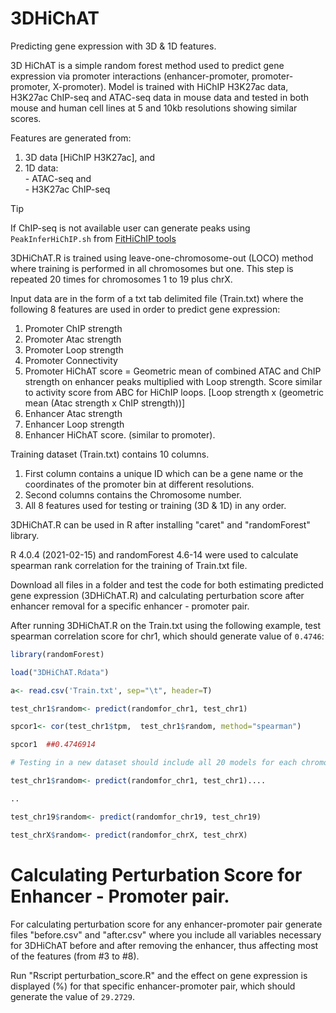 # 3DHiChAT
Predicting gene expression with 3D & 1D features. 

3D HiChAT is a simple random forest method used to predict gene expression via promoter interactions (enhancer-promoter, promoter-promoter, X-promoter). Model is trained with HiChIP H3K27ac data, H3K27ac ChIP-seq and ATAC-seq data in mouse data and tested in both mouse and human cell lines at 5 and 10kb resolutions showing similar scores. 

Features are generated from:  

  1. 3D data [HiChIP H3K27ac], and  
  2. 1D data:  
    - ATAC-seq and  
    - H3K27ac ChIP-seq

> [!TIP]
> If ChIP-seq is not available user can generate peaks using `PeakInferHiChIP.sh` from [FitHiChIP tools](https://ay-lab.github.io/FitHiChIP/html/usage/Utilities.html#inferring-peaks-from-hichip-data-for-use-in-the-hichip-pipeline)

3DHiChAT.R is trained using leave-one-chromosome-out (LOCO) method where training is performed in all chromosomes but one. This step is repeated 20 times for chromosomes 1 to 19 plus chrX. 

Input data are in the form of a txt tab delimited file (Train.txt) where the following 8 features are used in order to predict gene expression:
1. Promoter ChIP strength
2. Promoter Atac strength
3. Promoter Loop strength
4. Promoter Connectivity
5. Promoter HiChAT score = Geometric mean of combined ATAC and ChIP strength on enhancer peaks multiplied with Loop strength. Score similar to activity score from ABC for HiChIP loops. [Loop strength x (geometric mean (Atac strength x ChIP strength))]
6. Enhancer Atac strength
7. Enhancer Loop strength
8. Enhancer HiChAT score. (similar to promoter).

Training dataset (Train.txt) contains 10 columns.
1. First column contains a unique ID which can be a gene name or the coordinates of the promoter bin at different resolutions.
2. Second columns contains the Chromosome number.
3. All 8 features used for testing or training (3D & 1D) in any order.

3DHiChAT.R can be used in R after installing "caret" and "randomForest" library. 

R 4.0.4 (2021-02-15) and randomForest 4.6-14 were used to calculate spearman rank correlation for the training of Train.txt file.

Download all files in a folder and test the code for both estimating predicted gene expression (3DHiChAT.R) and calculating perturbation score after enhancer removal for a specific enhancer - promoter pair. 

After running 3DHiChAT.R on the Train.txt using the following example, test spearman correlation score for chr1, which should generate value of `0.4746`: 

```R
library(randomForest)

load("3DHiChAT.Rdata")

a<- read.csv('Train.txt', sep="\t", header=T)

test_chr1$random<- predict(randomfor_chr1, test_chr1)

spcor1<- cor(test_chr1$tpm,  test_chr1$random, method="spearman")

spcor1  ##0.4746914

# Testing in a new dataset should include all 20 models for each chromosome and all values should be averaged.

test_chr1$random<- predict(randomfor_chr1, test_chr1)....

..

test_chr19$random<- predict(randomfor_chr19, test_chr19)

test_chrX$random<- predict(randomfor_chrX, test_chrX)

```

# Calculating Perturbation Score for Enhancer - Promoter pair.

For calculating perturbation score for any enhancer-promoter pair generate files "before.csv" and "after.csv" where you include all variables necessary for 3DHiChAT before and after removing the enhancer, thus affecting most of the features (from #3 to #8).

Run "Rscript perturbation_score.R" and the effect on gene expression is displayed (%) for that specific enhancer-promoter pair, which should generate the value of `29.2729`.
